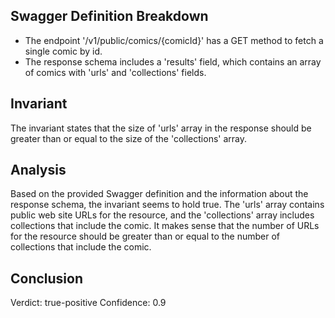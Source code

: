 ## Swagger Definition Breakdown
- The endpoint '/v1/public/comics/{comicId}' has a GET method to fetch a single comic by id.
- The response schema includes a 'results' field, which contains an array of comics with 'urls' and 'collections' fields.

## Invariant
The invariant states that the size of 'urls' array in the response should be greater than or equal to the size of the 'collections' array.

## Analysis
Based on the provided Swagger definition and the information about the response schema, the invariant seems to hold true. The 'urls' array contains public web site URLs for the resource, and the 'collections' array includes collections that include the comic. It makes sense that the number of URLs for the resource should be greater than or equal to the number of collections that include the comic.

## Conclusion
Verdict: true-positive
Confidence: 0.9
